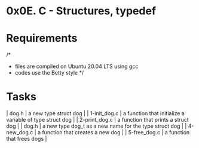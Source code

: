 # 0x0E. C - Structures, typedef

# Requirements
/*
* files are compiled on Ubuntu 20.04 LTS using gcc
* codes use the Betty style
*/

# Tasks
| dog.h |  a new type struct dog |
| 1-init_dog.c | a function that initialize a variable of type struct dog |
| 2-print_dog.c |  a function that prints a struct dog |
| dog.h | a new type dog_t as a new name for the type struct dog |
| 4-new_dog.c | a function that creates a new dog |
| 5-free_dog.c | a function that frees dogs |
